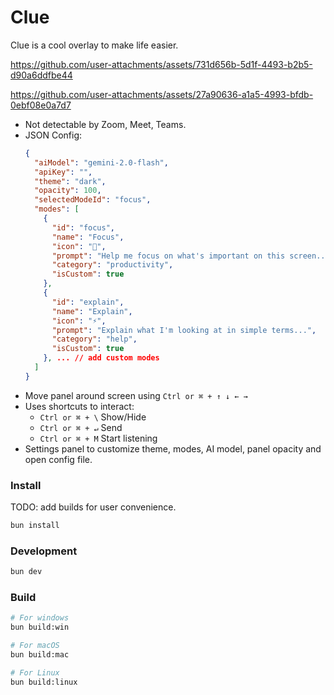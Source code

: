 # Clue

Clue is a cool overlay to make life easier.



https://github.com/user-attachments/assets/731d656b-5d1f-4493-b2b5-d90a6ddfbe44




https://github.com/user-attachments/assets/27a90636-a1a5-4993-bfdb-0ebf08e0a7d7



- Not detectable by Zoom, Meet, Teams.
- JSON Config:
  ```json
  {
    "aiModel": "gemini-2.0-flash",
    "apiKey": "",
    "theme": "dark",
    "opacity": 100,
    "selectedModeId": "focus",
    "modes": [
      {
        "id": "focus",
        "name": "Focus",
        "icon": "🧘",
        "prompt": "Help me focus on what's important on this screen...",
        "category": "productivity",
        "isCustom": true
      },
      {
        "id": "explain",
        "name": "Explain",
        "icon": "⚡",
        "prompt": "Explain what I'm looking at in simple terms...",
        "category": "help",
        "isCustom": true
      }, ... // add custom modes
    ]
  }
  ```
- Move panel around screen using `Ctrl or ⌘ + ↑ ↓ ← →`
- Uses shortcuts to interact:
  - `Ctrl or ⌘ + \` Show/Hide
  - `Ctrl or ⌘ + ↵` Send
  - `Ctrl or ⌘ + M` Start listening
- Settings panel to customize theme, modes, AI model, panel opacity and open config file.

### Install

TODO: add builds for user convenience.

```bash
bun install
```

### Development

```bash
bun dev
```

### Build

```bash
# For windows
bun build:win

# For macOS
bun build:mac

# For Linux
bun build:linux
```
